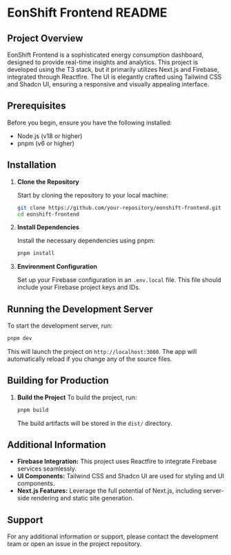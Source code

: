 # EonShift Frontend README

## Project Overview

EonShift Frontend is a sophisticated energy consumption dashboard, designed to provide real-time insights and analytics.
This project is developed using the T3 stack, but it primarily utilizes Next.js and Firebase, integrated through
Reactfire. The UI is elegantly crafted using Tailwind CSS and Shadcn UI, ensuring a responsive and visually appealing
interface.

## Prerequisites

Before you begin, ensure you have the following installed:

- Node.js (v18 or higher)
- pnpm (v6 or higher)

## Installation

1. **Clone the Repository**

   Start by cloning the repository to your local machine:

   ```bash
   git clone https://github.com/your-repository/eonshift-frontend.git
   cd eonshift-frontend

2. **Install Dependencies**

   Install the necessary dependencies using pnpm:
    ```bash
    pnpm install

3. **Environment Configuration**

   Set up your Firebase configuration in an `.env.local` file. This file should include your Firebase project keys and
   IDs.

## Running the Development Server

To start the development server, run:

```bash
pnpm dev
```

This will launch the project on `http://localhost:3000`. The app will automatically reload if you change any of the
source files.

## Building for Production

1. **Build the Project**
   To build the project, run:

    ```bash
    pnpm build
    ```
   The build artifacts will be stored in the `dist/` directory.

## Additional Information

- **Firebase Integration:** This project uses Reactfire to integrate Firebase services seamlessly.
- **UI Components:** Tailwind CSS and Shadcn UI are used for styling and UI components.
- **Next.js Features:** Leverage the full potential of Next.js, including server-side rendering and static site
  generation.

## Support

For any additional information or support, please contact the development team or open an issue in the project
repository.
